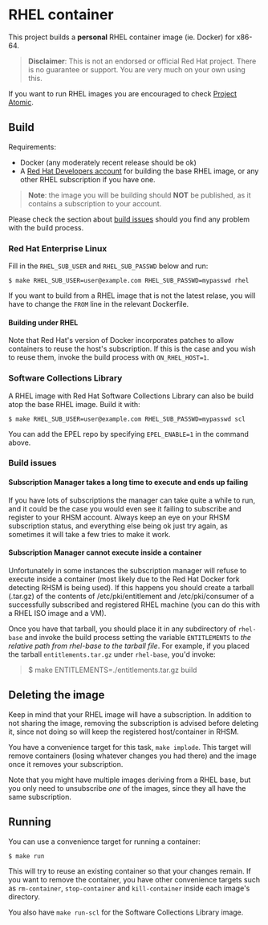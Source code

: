 # RHEL container

This project builds a **personal** RHEL container image (ie. Docker) for x86-64.

> **Disclaimer**: This is not an endorsed or official Red Hat project. There is
> no guarantee or support. You are very much on your own using this.

If you want to run RHEL images you are encouraged to check [Project
Atomic](https://www.projectatomic.io/).

## Build

Requirements:

  * Docker (any moderately recent release should be ok)
  * A [Red Hat Developers account](https://developers.redhat.com/) for building
    the base RHEL image, or any other RHEL subscription if you have one.

> **Note**: the image you will be building should **NOT** be published, as it contains a subscription to your account.

Please check the section about [build issues](#build-issues) should you find any
problem with the build process.

### Red Hat Enterprise Linux

Fill in the `RHEL_SUB_USER` and `RHEL_SUB_PASSWD` below and run:

```shell
$ make RHEL_SUB_USER=user@example.com RHEL_SUB_PASSWD=mypasswd rhel
```

If you want to build from a RHEL image that is not the latest relase, you will
have to change the `FROM` line in the relevant Dockerfile.

#### Building under RHEL

Note that Red Hat's version of Docker incorporates patches to allow containers
to reuse the host's subscription. If this is the case and you wish to reuse them,
invoke the build process with `ON_RHEL_HOST=1`.

### Software Collections Library

A RHEL image with Red Hat Software Collections Library can also be build atop
the base RHEL image. Build it with:

```shell
$ make RHEL_SUB_USER=user@example.com RHEL_SUB_PASSWD=mypasswd scl
```

You can add the EPEL repo by specifying `EPEL_ENABLE=1` in the command above.

### Build issues

#### Subscription Manager takes a long time to execute and ends up failing

If you have lots of subscriptions the manager can take quite a while to run, and
it could be the case you would even see it failing to subscribe and register to
your RHSM account. Always keep an eye on your RHSM subscription status, and
everything else being ok just try again, as sometimes it will take a few tries
to make it work.

#### Subscription Manager cannot execute inside a container

Unfortunately in some instances the subscription manager will refuse to execute
inside a container (most likely due to the Red Hat Docker fork detecting RHSM is
being used). If this happens you should create a tarball (.tar.gz) of the
contents of /etc/pki/entitlement and /etc/pki/consumer of a successfully
subscribed and registered RHEL machine (you can do this with a RHEL ISO image
and a VM).

Once you have that tarball, you should place it in any subdirectory of
`rhel-base` and invoke the build process setting the variable `ENTITLEMENTS` to
_the relative path from rhel-base to the tarball file_. For example, if you placed
the tarball `entitlements.tar.gz` under `rhel-base`, you'd invoke:

> $ make ENTITLEMENTS=./entitlements.tar.gz build

## Deleting the image

Keep in mind that your RHEL image will have a subscription. In addition to not
sharing the image, removing the subscription is advised before deleting it,
since not doing so will keep the registered host/container in RHSM.

You have a convenience target for this task, `make implode`. This target will
remove containers (losing whatever changes you had there) and the image once it
removes your subscription.

Note that you might have multiple images deriving from a RHEL base, but you only
need to unsubscribe _one_ of the images, since they all have the same
subscription.

## Running

You can use a convenience target for running a container:

```shell
$ make run
```

This will try to reuse an existing container so that your changes remain. If you
want to remove the container, you have other convenience targets such as
`rm-container`, `stop-container` and `kill-container` inside each image's
directory.

You also have `make run-scl` for the Software Collections Library image.
